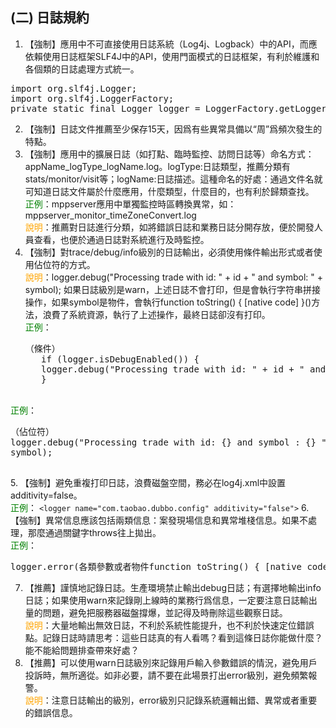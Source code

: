 ## (二) 日誌規約 
1. 【強制】應用中不可直接使用日誌系統（Log4j、Logback）中的API，而應依賴使用日誌框架SLF4J中的API，使用門面模式的日誌框架，有利於維護和各個類的日誌處理方式統一。 
<pre>
import org.slf4j.Logger;
import org.slf4j.LoggerFactory;
private static final Logger logger = LoggerFactory.getLogger(Abc.class);  
</pre>
2. 【強制】日誌文件推薦至少保存15天，因爲有些異常具備以“周”爲頻次發生的特點。 
3. 【強制】應用中的擴展日誌（如打點、臨時監控、訪問日誌等）命名方式：appName_logType_logName.log。logType:日誌類型，推薦分類有stats/monitor/visit等；logName:日誌描述。這種命名的好處：通過文件名就可知道日誌文件屬於什麼應用，什麼類型，什麼目的，也有利於歸類查找。 
<br><span style="color:green">正例</span>：mppserver應用中單獨監控時區轉換異常，如：                                 
mppserver_monitor_timeZoneConvert.log 
<br><span style="color:orange">說明</span>：推薦對日誌進行分類，如將錯誤日誌和業務日誌分開存放，便於開發人員查看，也便於通過日誌對系統進行及時監控。 
4. 【強制】對trace/debug/info級別的日誌輸出，必須使用條件輸出形式或者使用佔位符的方式。 
<br><span style="color:orange">說明</span>：logger.debug("Processing trade with id: " + id + " and symbol: " + symbol); 如果日誌級別是warn，上述日誌不會打印，但是會執行字符串拼接操作，如果symbol是物件，會執行function toString() { [native code] }()方法，浪費了系統資源，執行了上述操作，最終日誌卻沒有打印。 
<br><span style="color:green">正例</span>：
    <pre>（條件） 
      if (logger.isDebugEnabled()) {    
      logger.debug("Processing trade with id: " + id + " and symbol: " + symbol);   
      }  </pre>     
<br><span style="color:green">正例</span>：
    <pre>（佔位符） 
          logger.debug("Processing trade with id: {} and symbol : {} ", id, symbol);  
    </pre>
5. 【強制】避免重複打印日誌，浪費磁盤空間，務必在log4j.xml中設置additivity=false。 
<br><span style="color:green">正例</span>：
      `<logger name="com.taobao.dubbo.config" additivity="false">`
6. 【強制】異常信息應該包括兩類信息：案發現場信息和異常堆棧信息。如果不處理，那麼通過關鍵字throws往上拋出。 
<br><span style="color:green">正例</span>：
<pre>logger.error(各類參數或者物件function toString() { [native code] } + "_" + e.getMessage(), e);</pre> 
7. 【推薦】謹慎地記錄日誌。生產環境禁止輸出debug日誌；有選擇地輸出info日誌；如果使用warn來記錄剛上線時的業務行爲信息，一定要注意日誌輸出量的問題，避免把服務器磁盤撐爆，並記得及時刪除這些觀察日誌。 <br><span style="color:orange">說明</span>：大量地輸出無效日誌，不利於系統性能提升，也不利於快速定位錯誤點。記錄日誌時請思考：這些日誌真的有人看嗎？看到這條日誌你能做什麼？能不能給問題排查帶來好處？ 
8. 【推薦】可以使用warn日誌級別來記錄用戶輸入參數錯誤的情況，避免用戶投訴時，無所適從。如非必要，請不要在此場景打出error級別，避免頻繁報警。
<br><span style="color:orange">說明</span>：注意日誌輸出的級別，error級別只記錄系統邏輯出錯、異常或者重要的錯誤信息。
